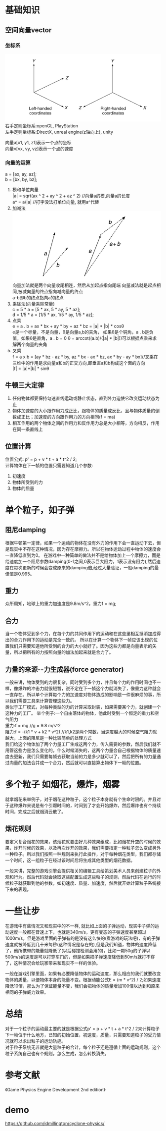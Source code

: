 # 基础知识
## 空间向量vector
### 坐标系
![](./坐标系.png)
右手定则坐标系:openGL, PlayStation  
左手定则坐标系:DirectX, unreal engine(z轴向上), unity  

向量a[x1, y1, z1]表示一个点的坐标  
向量v[vx, vy, vz]表示一个点的速度

### 向量的运算
a = [ax, ay, az];  
b = [bx, by, bz];
1. 模和单位向量  
|a| = sqrt(ax ^ 2 + ay ^ 2 + az ^ 2)  //向量a的模,向量a的长度  
a^ = a/|a|  //打字没法打单位向量, 就用a^代替
2. 加减法  
![](./向量加.png)
向量加法就是两个向量收尾相连，然后从加起点指向尾端
向量减法就是起点相同,被减向量的终点指向减向量的终点  
a-b即b的终点指向a的终点
3. 乘除法(向量乘除常量)  
c = 5 * a = [5 * ax, 5 * ay, 5 * az];  
d = 1/5 * a = [1/5 * ax, 1/5 * ay, 1/5 * az];
4. 点乘  
e = a . b = ax * bx + ay * by + az * bz = |a| * |b| * cosθ  
e是一个标量，不是向量，θ是向量a,b的夹角， 如果θ是个钝角，a . b是负值，如果θ是直角，a . b = 0
θ = arccot((a.b)/(|a| * |b|))可以根据点乘来求解两个向量的夹角  
5. 叉乘  
f = a x b = [ay * bz - az * by, az * bx - ax * bz, ax * by - ay * bx]//叉乘在三维中的作用是求向量a和b的正交方向,即垂直a和b构成这个面的方向  
|f| = |a|*|b| * sinθ

## 牛顿三大定律
1. 任何物体都要保持匀速直线运动或静止状态，直到外力迫使它改变运动状态为止  
2. 物体加速度的大小跟作用力成正比，跟物体的质量成反比，且与物体质量的倒数成正比；加速度的方向跟作用力的方向相同(f = ma)
3. 相互作用的两个物体之间的作用力和反作用力总是大小相等，方向相反，作用在同一条直线上

## 位置计算  
位置公式:
p' = p + v * t + a * t^2 / 2;  
计算物体在下一帧的位置只需要知道几个参数:  
1. 初速度  
2. 物体所受到的力  
3. 物体的质量
# 单个粒子，如子弹
## 阻尼damping
根据牛顿第一定律，如果一个运动的物体在没有外力的作用下会一直运动下去，但是现实中不存在这种情况，因为存在摩擦力。所以在物体运动过程中物体的速度会一直降低直到为0。
在游戏中一种简单的做法并不是给物体加上一个摩擦力，而是给速度加一个阻尼参数damping(0-1之间,0表示巨大阻力，1表示没有阻力),然后速度在每次更新的时候会变成原来的damping倍,经过大量验证，一般damping的最佳值是0.995。

## 重力  
众所周知，地球上的重力加速度是9.8m/s^2，重力f = mg;

## 合力
当一个物体受到多个力，在每个力的共同作用下的运动和在这些里相互抵消加成得出的合力作用下的运动是完全一致的。
所以在计算一个物体下一帧应该出现的位置我们只需要知道他所受到的合力的大小就好了。因为这些力都是向量表示的矢量，所以把所有的力按照向量的加法加起来就是合力了。

## 力量的来源--力生成器(force generator)
一般来讲，物体受到的力很复杂，同时受到多个力，并且每个力的作用时间也不一样，像爆炸的冲击力就很短暂，说不定在下一帧这个力就消失了，像重力这种就会一直存在。所以单个计算每个力的加速度对物体造成的影响是一件很麻烦的事，所以我们需要工具来计算管理这些力。  
类似于工厂模式，对每种类型的力的计算采取封装，如果需要某个力，就创建一个这种力的工厂。
举个例子:一个自由落体的物体，他此时受到一个恒定的重力和空气阻力  
重力:f = mg //g = 9.8 m/s^2  
阻力:f = -(k1 * v + k2 * v^2) //k1,k2是两个常数，当速度越大的时候空气阻力就越大，上面的阻尼是一种比较简单的处理方式  
我们给这个物体加了两个力量工厂生成这两个力，传入需要的参数，然后我们就不用管这些力是怎么变化的，什么时候消失的，这两个力量会自己根据物体的质量速度去更新，我们只需要每帧去获取当前的力是多少就可以了，然后把所有的力量通过向量的加法合并成一个合力，然后就可以直接算出物体下一帧的位置。

# 多个粒子 如烟花，爆炸，烟雾
就拿烟花来举例子，对于烟花这种粒子，这个粒子本身就有个生命时限的。并且对于这种爆炸来说是有个引爆时间的，时间到了才会开始爆炸，然后爆炸也有个持续时间，完成之后就烟消云散了。
## 烟花规则
要定义复合烟花的效果，该烟花就要由好几种效果组成，比如烟花升空的时候的效果，炸开时候的效果，以及再次炸开的效果，我们需要指定一种粒子怎么变成另外一种粒子。所以我们按照一种规则来执行此操作，对于每种烟花类型，我们都存储一个时间，这一组粒子在经过该时间后将生成其他类型的烟花数据。  

一般来讲，完整的游戏引擎会提供相关的编辑工具给策划美术人员来创建粒子的外观和行为。然后代码就会读取这些配置生成这些粒子的规则，然后代码在运行的时候粒子就获取到他的参数，如初速度、质量、加速度，然后就开始计算粒子系统接下来的表现。

# 一些让步
在游戏中有些情况又和现实中的不一样, 就比如上面的子弹运动，现实中子弹的运动速度一般都在音速上下，也就是340m/s，更有变态的子弹速度甚至超过1000m/s，但是游戏里面的子弹有的是没有这么快的(看游戏的玩法吧)，有的子弹速度就被降低到几十米每秒(这种情况是存在的),但是我们知道，物体的速度降低了，他所携带的能量就降低了(以后碰撞检测会用的)，比如一颗50g的子弹以500m/s的速度是可以打穿车门的，但是如果把子弹速度降低到50m/s就打不穿了，这种情况会给玩家带来和现实不一样的体验。  

一般在游戏引擎里面，如果有必要降低物体的运动速度，那么相应的我们就要改变物体的质量，以便物体本身的能量不变。根据动能公式E = (m * v^2) / 2;如果速度降低10倍，那么为了保证能量不变，我们会把物体的质量增加100倍以达到和原来相同的子弹威力效果。

# 总结
对于一个粒子的运动最主要的就是根据公式p' = p + v * t + a * t^2 / 2来计算粒子下一帧位于什么地方，已知的初始位置，初速度，质量，只需要知道粒子的受力情况就可以求出粒子的运动轨迹。  
对于粒子系统无非就是大量粒子的合计，每个粒子还是遵循上面的运动规则，这个粒子系统自己也有个规则，怎么生成，怎么转换消失。

# 参考文献
《Game Physics Engine Development 2nd edition》
# demo
https://github.com/idmillington/cyclone-physics/   